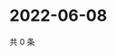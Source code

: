 # 2022-06-08

共 0 条

<!-- BEGIN WEIBO -->
<!-- 最后更新时间 Wed Jun 08 2022 23:01:09 GMT+0800 (China Standard Time) -->

<!-- END WEIBO -->

